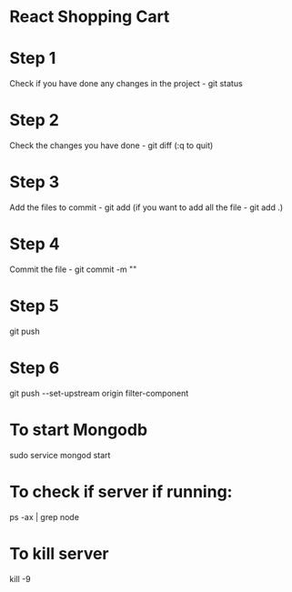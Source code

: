 # React Shopping Cart

# Step 1
Check if you have done any changes in the project - git status

# Step 2
Check the changes you have done - git diff <file-name> (:q to quit)

# Step 3
Add the files to commit - git add <file-name> (if you want to add all the file - git add .)

# Step 4
Commit the file - git commit -m "<commit message>"

# Step 5
git push

# Step 6
git push --set-upstream origin filter-component

# To start Mongodb
sudo service mongod start

# To check if server if running:
ps -ax | grep node

# To kill server
kill -9 <application-number>